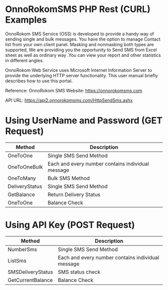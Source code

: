 # OnnoRokomSMS PHP Rest (CURL) Examples
OnnoRokom SMS Service (OSS) is developed to provide a handy way of sending single and bulk messages. You have the option to manage Contact list from your own client panel. Masking and nonmasking both types are supported, We are providing you the opportunity to Send SMS from Excel sheet as well as ordinary way .You can view your report and other statistics in different angles.      
   
OnnoRokom Web Service uses Microsoft Internet Information Server to provide the underlying HTTP server functionality.
This user manual briefly describes how to use this portal.   
 
Reference:
OnnoRokom SMS Website: https://onnorokomsms.com

API URL: https://api2.onnorokomsms.com/HttpSendSms.ashx

# Using UserName and Password (GET Request)
Method | Description
--- | ---
OneToOne | Single SMS Send Method
OneToOneBulk | Each and every number contains individual message
OneToMany | Bulk SMS Method
DeliveryStatus | Single SMS Send Method
GetBalance | Return Delivery Status
OneToOne | Balance Check

# Using API Key (POST Request)
Method | Description
--- | ---
NumberSms | Single SMS Send Method
ListSms | Each and every number contains individual message
SMSDeliveryStatus | SMS status check
GetCurrentBalance | Balance Check
